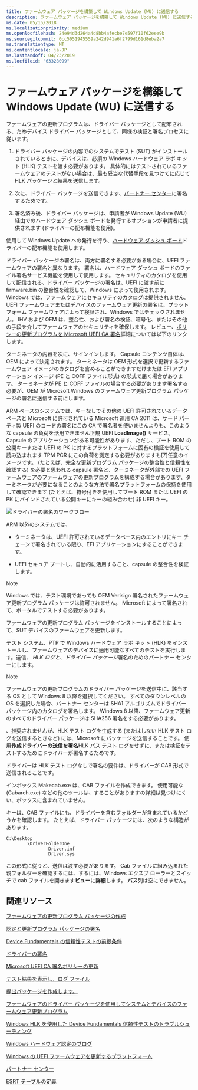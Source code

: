 ```yaml
---
title: ファームウェア パッケージを構築して Windows Update (WU) に送信する
description: ファームウェア パッケージを構築して Windows Update (WU) に送信する
ms.date: 05/15/2018
ms.localizationpriority: medium
ms.openlocfilehash: 24e94d3d264a4d8bb4afecbe7e597f10f62eee9b
ms.sourcegitcommit: 0cc5051945559a242d941a6f2799d161d8eba2a7
ms.translationtype: MT
ms.contentlocale: ja-JP
ms.lasthandoff: 04/23/2019
ms.locfileid: "63328099"
---
```

# <a name="build-and-submit-a-firmware-package-to-windows-update-wu"></a>ファームウェア パッケージを構築して Windows Update (WU) に送信する

ファームウェアの更新プログラムは、ドライバー パッケージとして配布される、ためデバイス ドライバー パッケージとして、同様の検証と署名プロセスに従います。

1. ドライバー パッケージの内容でのシステムでテスト (SUT) がインストールされているときに、デバイスは、必須の Windows ハードウェア ラボ キット (HLK) テストを渡す必要があります。 具体的にはテストされているファームウェアのテストがない場合は、最も妥当な代替手段を見つけてに応じて HLK パッケージと結果を送信します。

2. 次に、ドライバー パッケージを送信できます、[パートナー センター](https://developer.microsoft.com/windows/hardware/dashboard-sign-in)に署名するためです。

3. 署名済み後、ドライバー パッケージは、申請者が Windows Update (WU) 経由でのハードウェア ダッシュ ボードを発行するオプションが申請者に提供されます (ドライバーの配布機能を使用)。

使用して Windows Update への発行を行う、[ハードウェア ダッシュ ボード](https://developer.microsoft.com/windows/hardware/dashboard-sign-in)ドライバーの配布機能を使用します。

ドライバー パッケージの署名は、両方に署名する必要がある場合に、UEFI ファームウェアの署名と異なります。 署名は、ハードウェア ダッシュ ボードのファイル署名サービス機能を使用して使用します。 セキュリティのカタログを使用して配信される、ドライバー パッケージの署名は、UEFI に渡す前に firmware.bin の整合性を確認して、Windows によって使用されます。 Windows では、ファームウェアにセキュリティのカタログは提供されません。 UEFI ファームウェアまたはデバイスのファームウェア更新の署名は、プラットフォーム ファームウェアによって検証され、Windows ではチェックされません。 IHV および OEM は、整合性、および署名の検証、暗号化、またはその他の手段を介してファームウェアのセキュリティを確保します。 レビュー、[ポリシーの更新プログラムを Microsoft UEFI CA 署名](https://blogs.msdn.microsoft.com/windows_hardware_certification/2013/12/03/microsoft-uefi-ca-signing-policy-updates/)詳細については以下のリンクします。

ターミネータの内容を次に、サインインします。 Capsule コンテンツ自体は、OEM によって決定されます。 ターミネータは OEM 形式を選択で更新するファームウェア イメージのカタログを含めることができますだけまたは EFI アプリケーション イメージ (PE と COFF ファイル形式) の形式で届く場合があります。 ターミネータが PE と COFF ファイルの場合する必要があります署名する必要が、OEM が Microsoft Windows のファームウェア更新プログラム パッケージの署名に送信する前にします。

ARM ベースのシステムでは、キーなしでその他の UEFI 許可されているデータベースと Microsoft に許可されている Microsoft 運用 CA 2011 は、サード パーティ製 UEFI のコードの署名にこの CA で署名者を使いませんよりも、このような capsule の負荷を活用できません正規 UEFI **LoadImage()** サービス。 Capsule のアプリケーションがある可能性があります、ただし、ブート ROM の公開キーまたは UEFI の PK に対するプラットフォームに固有の検証を使用して読み込まれます TPM PCR にこの負荷を測定する必要がありますも\[7\]任意のイメージです。 (たとえば、完全な更新プログラム パッケージの整合性と信頼性を確認する) を必要と思われる capsule 署名と、ターミネータが外部での UEFI ファームウェアのファームウェアの更新プログラムを構成する場合があります、ターミネータが必要になることのような方法で署名プラットフォームの保持を使用して確認できます (たとえば、符号付きを使用してブート ROM または UEFI の PK にバインドされている公開キーにキーの組み合わせ) 非 UEFI キー。

![ドライバーの署名のワークフロー](images/driver-signing-workflow.png)

ARM 以外のシステムでは、

- ターミネータは、UEFI 許可されているデータベース内のエントリにキー チェーンで署名されている限り、EFI アプリケーションにすることができます。

- UEFI セキュア ブートし、自動的に活用すること、capsule の整合性を検証します。

> [!NOTE]
> Windows では、テスト環境であっても OEM Verisign 署名されたファームウェア更新プログラム パッケージは許可されません。 Microsoft によって署名されて、ポータルでテストする必要があります。

ファームウェアの更新プログラム パッケージをインストールすることによって、SUT デバイスのファームウェアを更新します。

テスト システム、PTP で Windows ハードウェア ラボ キット (HLK) をインストールし、ファームウェアのデバイスに適用可能なすべてのテストを実行します。送信、 *HLK ログと、ドライバー パッケージ*署名のためのパートナー センターにします。

> [!NOTE]
> ファームウェアの更新プログラムのドライバー パッケージを送信中に、該当する OS として Windows 8 以降を選択してください。 すべてのダウンレベルの OS を選択した場合、パートナー センターは SHA1 アルゴリズムでドライバー パッケージ内のカタログを署名します。 Windows 8 以降、ファームウェア更新のすべてのドライバー パッケージは SHA256 署名をする必要があります。

、推奨されませんが、HLK テスト ログを生成する (またはしない HLK テスト ログを送信するときなど) には、Microsoft にパッケージを送信することです。 使用**作成ドライバーの送信を署名**HLK パス テスト ログをせずに、または検証をテストするためにドライバーが署名するためです。

ドライバーは HLK テスト ログなしで署名の要件は、ドライバーが CAB 形式で送信されることです。

インボックス Makecab.exe は、CAB ファイルを作成できます。 使用可能な (Cabarch.exe) などの他のツールは、することがありますの詳細は見つけにくい、ボックスに含まれていません。

キーは、CAB ファイルにも、ドライバーを含むフォルダーが含まれているかどうかを確認します。 たとえば、ドライバー パッケージには、次のような構造があります。

```syntax
C:\Desktop
        \DriverFolderOne
                Driver.inf
                Driver.sys
```

この形式に従うと、送信は渡す必要があります。 Cab ファイルに組み込まれた親フォルダーを確認するには、するには、Windows エクスプ ローラーとスイッチで cab ファイルを開きます**ビュー**に**詳細**します。 **パス**列は空にできません。

## <a name="related-resources"></a>関連リソース

[ファームウェアの更新プログラム パッケージの作成](https://docs.microsoft.com/windows-hardware/drivers/bringup/authoring-a-firmware-update-package)

[認定と更新プログラム パッケージの署名](https://docs.microsoft.com/windows-hardware/drivers/bringup/certifying-and-signing-the-update-package)

[Device.Fundamentals の信頼性テストの前提条件](https://docs.microsoft.com/windows-hardware/test/hlk/testref/devicefundamentals-reliability-testing-prerequisites)

[ドライバーの署名](https://docs.microsoft.com/windows-hardware/drivers/dashboard)

[Microsoft UEFI CA 署名ポリシーの更新](https://blogs.msdn.microsoft.com/windows_hardware_certification/2013/12/03/microsoft-uefi-ca-signing-policy-updates/)

[テスト結果を表示し、ログ ファイル](https://docs.microsoft.com/windows-hardware/test/hlk/getstarted/step-7-view-test-results-and-log-files)

[提出パッケージを作成します。](https://docs.microsoft.com/windows-hardware/test/hlk/getstarted/step-8-create-a-submission-package)

[ファームウェアのドライバー パッケージを使用してシステムとデバイスのファームウェア更新プログラム](https://docs.microsoft.com/windows-hardware/drivers/bringup/system-and-device-firmware-updates-via-a-firmware-driver-package)

[Windows HLK を使用した Device Fundamentals 信頼性テストのトラブルシューティング](https://docs.microsoft.com/windows-hardware/test/hlk/testref/troubleshooting-device-fundamentals-reliability-testing-by-using-the-windows-hck)

[Windows ハードウェア認定のブログ](https://blogs.msdn.microsoft.com/windows_hardware_certification)

[Windows の UEFI ファームウェアを更新するプラットフォーム](https://docs.microsoft.com/windows-hardware/drivers/bringup/windows-uefi-firmware-update-platform)

[パートナー センター](https://developer.microsoft.com/windows/hardware/dashboard-sign-in)

[ESRT テーブルの定義 ](https://docs.microsoft.com/windows-hardware/drivers/bringup/esrt-table-definition)
